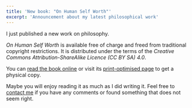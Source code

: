 ```yaml
---
title: 'New book: "On Human Self Worth"'
excerpt: 'Announcement about my latest philosophical work'
---
```

I just published a new work on philosophy.

*On Human Self Worth* is available free of charge and freed from
traditional copyright restrictions.  It is distributed under the
terms of the *Creative Commons Attribution-ShareAlike Licence (CC
BY SA) 4.0*.

You can [read the book online](https://protesilaos.com/hsw/) or visit its
[print-optimised page](https://protesilaos.com/hsw/print/) to get a physical copy.

Maybe you will enjoy reading it as much as I did writing it. Feel
free to [contact me](https://protesilaos.com/contact/) if you have any comments or found
something that does not seem right.
